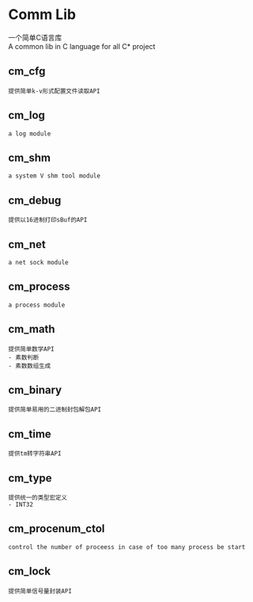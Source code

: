 # Comm Lib #

一个简单C语言库<br/>
A common lib in C language for all C\* project 


## cm\_cfg
	提供简单k-v形式配置文件读取API

## cm_log
	a log module

## cm_shm
	a system V shm tool module

## cm\_debug
	提供以16进制打印sBuf的API

## cm_net
	a net sock module

## cm_process
	a process module

## cm\_math
	提供简单数学API
	- 素数判断
	- 素数数组生成

## cm\_binary
	提供简单易用的二进制封包解包API
	
## cm\_time
	提供tm转字符串API

## cm\_type
	提供统一的类型宏定义
	- INT32

## cm_procenum_ctol
	control the number of proceess in case of too many process be start

## cm\_lock
	提供简单信号量封装API
